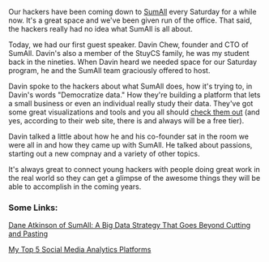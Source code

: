 <!--
.. title: Summing up at SumAll
.. slug: 2014-02-01-sumall.md
.. date: 2014-02-01
.. type: text
-->


Our hackers have been coming down to [SumAll](http://sumall.com) every
Saturday for a while now. It's a great space and we've been given run
of the office. That said, the hackers really had no idea what SumAll
is all about.

Today, we had our first guest speaker. Davin Chew, founder and CTO of
SumAll. Davin's also a member of the StuyCS family, he was my student back in the nineties. When Davin heard
we needed space for our Saturday program, he and the SumAll team
graciously offered to host.

Davin spoke to the hackers about what SumAll does, how it's trying to, in Davin's words "Democratize data." How they're building a platform that lets a small business or even an individual really study their data. They've got some great visualizations and tools and you all should [check them out](http://sumall.com) (and yes, according to their web site, there is and always will be a free tier).

Davin talked a little about how he and his co-founder sat in the room
we were all in and how they came up with SumAll. He talked about
passions, starting out a new compnay and a variety of other topics.

It's always great to connect young hackers with people doing great
work in the real world so they can get a glimpse of the awesome things
they will be able to accomplish in the coming years.

### Some Links:

[Dane Atkinson of SumAll: A Big Data Strategy That Goes Beyond Cutting and Pasting](http://smallbiztrends.com/2014/01/dane-atkinson-big-data-strategy.html)

[My Top 5 Social Media Analytics Platforms](http://www.meangeme.com/1/post/2014/01/my-top-5-social-media-analytics-platforms.html)

